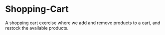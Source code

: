 # Shopping-Cart
A shopping cart exercise where we add and remove products to a cart, and restock the available products.
